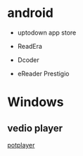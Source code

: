 # android

+ uptodown app store

+ ReadEra

+ Dcoder

+ eReader Prestigio

# Windows

## vedio player
[potplayer](https://potplayer.org/)
